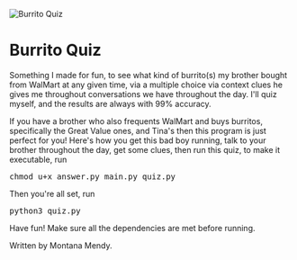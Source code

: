 ![Burrito Quiz](https://images-na.ssl-images-amazon.com/images/I/81k19y3ejwL._SX355_.jpg)

# Burrito Quiz 

Something I made for fun, to see what kind of burrito(s) my brother bought from WalMart at any given time, via a multiple choice via context clues he gives me throughout conversations we have throughout the day. I'll quiz myself, and the results are always with 99% accuracy.

If you have a brother who also frequents WalMart and buys burritos, specifically the Great Value ones, and Tina's then this program is just perfect for you! Here's how you get this bad boy running, talk to your brother throughout the day, get some clues, then run this quiz, to make it executable, run

<pre>chmod u+x answer.py main.py quiz.py</pre> 

Then you're all set, run 

<pre>python3 quiz.py</pre> 

Have fun! Make sure all the dependencies are met before running. 


Written by Montana Mendy. 
